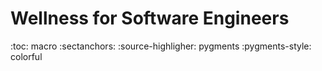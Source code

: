# Wellness for Software Engineers
:toc: macro
:sectanchors:
:source-highligher: pygments
:pygments-style: colorful
